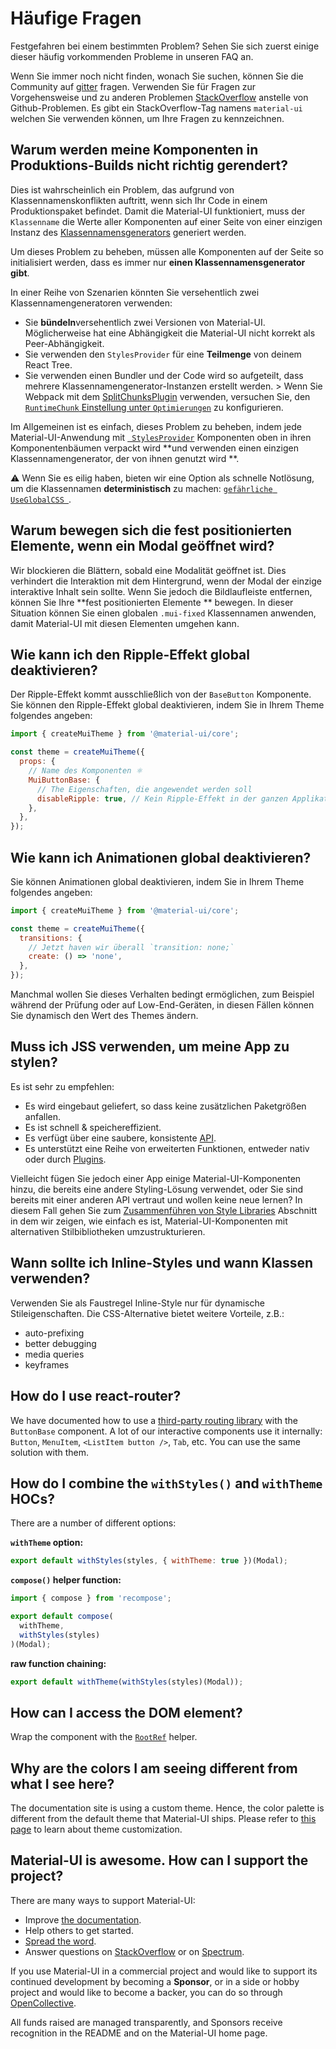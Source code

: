 # Häufige Fragen

<p class="description">Festgefahren bei einem bestimmten Problem? Sehen Sie sich zuerst einige dieser häufig vorkommenden Probleme in unseren FAQ an.</p>

Wenn Sie immer noch nicht finden, wonach Sie suchen, können Sie die Community auf [gitter](https://gitter.im/mui-org/material-ui) fragen. Verwenden Sie für Fragen zur Vorgehensweise und zu anderen Problemen [StackOverflow](https://stackoverflow.com/questions/tagged/material-ui) anstelle von Github-Problemen. Es gibt ein StackOverflow-Tag namens `material-ui` welchen Sie verwenden können, um Ihre Fragen zu kennzeichnen.

## Warum werden meine Komponenten in Produktions-Builds nicht richtig gerendert?

Dies ist wahrscheinlich ein Problem, das aufgrund von Klassennamenskonflikten auftritt, wenn sich Ihr Code in einem Produktionspaket befindet. Damit die Material-UI funktioniert, muss der `Klassenname` die Werte aller Komponenten auf einer Seite von einer einzigen Instanz des [Klassennamensgenerators](/css-in-js/advanced/#class-names) generiert werden.

Um dieses Problem zu beheben, müssen alle Komponenten auf der Seite so initialisiert werden, dass es immer nur **einen Klassennamensgenerator gibt**.

In einer Reihe von Szenarien könnten Sie versehentlich zwei Klassennamengeneratoren verwenden:

- Sie **bündeln**versehentlich zwei Versionen von Material-UI. Möglicherweise hat eine Abhängigkeit die Material-UI nicht korrekt als Peer-Abhängigkeit.
- Sie verwenden den `StylesProvider` für eine **Teilmenge** von deinem React Tree.
- Sie verwenden einen Bundler und der Code wird so aufgeteilt, dass mehrere Klassennamengenerator-Instanzen erstellt werden. > Wenn Sie Webpack mit dem [SplitChunksPlugin](https://webpack.js.org/plugins/split-chunks-plugin/) verwenden, versuchen Sie, den [`RuntimeChunk` Einstellung unter `Optimierungen`](https://webpack.js.org/configuration/optimization/#optimization-runtimechunk) zu konfigurieren.

Im Allgemeinen ist es einfach, dieses Problem zu beheben, indem jede Material-UI-Anwendung mit [` StylesProvider`](/css-in-js/api/#stylesprovider) Komponenten oben in ihren Komponentenbäumen verpackt wird **und verwenden einen einzigen Klassennamengenerator, der von ihnen genutzt wird **.

⚠️ Wenn Sie es eilig haben, bieten wir eine Option als schnelle Notlösung, um die Klassennamen **deterministisch** zu machen: [`gefährliche UseGlobalCSS `](/css-in-js/advanced/#deterministic-class-names).

## Warum bewegen sich die fest positionierten Elemente, wenn ein Modal geöffnet wird?

Wir blockieren die Blättern, sobald eine Modalität geöffnet ist. Dies verhindert die Interaktion mit dem Hintergrund, wenn der Modal der einzige interaktive Inhalt sein sollte. Wenn Sie jedoch die Bildlaufleiste entfernen, können Sie Ihre **fest positionierten Elemente ** bewegen. In dieser Situation können Sie einen globalen `.mui-fixed` Klassennamen anwenden, damit Material-UI mit diesen Elementen umgehen kann.

## Wie kann ich den Ripple-Effekt global deaktivieren?

Der Ripple-Effekt kommt ausschließlich von der `BaseButton` Komponente. Sie können den Ripple-Effekt global deaktivieren, indem Sie in Ihrem Theme folgendes angeben:

```js
import { createMuiTheme } from '@material-ui/core';

const theme = createMuiTheme({
  props: {
    // Name des Komponenten ⚛️
    MuiButtonBase: {
      // The Eigenschaften, die angewendet werden soll
      disableRipple: true, // Kein Ripple-Effekt in der ganzen Applikation mehr 
    },
  },
});
```

## Wie kann ich Animationen global deaktivieren?

Sie können Animationen global deaktivieren, indem Sie in Ihrem Theme folgendes angeben:

```js
import { createMuiTheme } from '@material-ui/core';

const theme = createMuiTheme({
  transitions: {
    // Jetzt haven wir überall `transition: none;`
    create: () => 'none',
  },
});
```

Manchmal wollen Sie dieses Verhalten bedingt ermöglichen, zum Beispiel während der Prüfung oder auf Low-End-Geräten, in diesen Fällen können Sie dynamisch den Wert des Themes ändern.

## Muss ich JSS verwenden, um meine App zu stylen?

Es ist sehr zu empfehlen:

- Es wird eingebaut geliefert, so dass keine zusätzlichen Paketgrößen anfallen.
- Es ist schnell & speichereffizient.
- Es verfügt über eine saubere, konsistente [API](https://cssinjs.org/json-api/).
- Es unterstützt eine Reihe von erweiterten Funktionen, entweder nativ oder durch [ Plugins](https://cssinjs.org/plugins/).

Vielleicht fügen Sie jedoch einer App einige Material-UI-Komponenten hinzu, die bereits eine andere Styling-Lösung verwendet, oder Sie sind bereits mit einer anderen API vertraut und wollen keine neue lernen? In diesem Fall gehen Sie zum [Zusammenführen von Style Libraries](/guides/interoperability/) Abschnitt in dem wir zeigen, wie einfach es ist, Material-UI-Komponenten mit alternativen Stilbibliotheken umzustrukturieren.

## Wann sollte ich Inline-Styles und wann Klassen verwenden?

Verwenden Sie als Faustregel Inline-Style nur für dynamische Stileigenschaften. Die CSS-Alternative bietet weitere Vorteile, z.B.:

- auto-prefixing
- better debugging
- media queries
- keyframes

## How do I use react-router?

We have documented how to use a [third-party routing library](/demos/buttons/#third-party-routing-library) with the `ButtonBase` component. A lot of our interactive components use it internally: `Button`, `MenuItem`, `<ListItem button />`, `Tab`, etc. You can use the same solution with them.

## How do I combine the `withStyles()` and `withTheme` HOCs?

There are a number of different options:

**`withTheme` option:**

```js
export default withStyles(styles, { withTheme: true })(Modal);
```

**`compose()` helper function:**

```js
import { compose } from 'recompose';

export default compose(
  withTheme,
  withStyles(styles)
)(Modal);
```

**raw function chaining:**

```js
export default withTheme(withStyles(styles)(Modal));
```

## How can I access the DOM element?

Wrap the component with the [`RootRef`](/api/root-ref/) helper.

## Why are the colors I am seeing different from what I see here?

The documentation site is using a custom theme. Hence, the color palette is different from the default theme that Material-UI ships. Please refer to [this page](/customization/themes/) to learn about theme customization.

## Material-UI is awesome. How can I support the project?

There are many ways to support Material-UI:

- Improve [the documentation](https://github.com/mui-org/material-ui/tree/next/docs).
- Help others to get started.
- [Spread the word](https://twitter.com/MaterialUI).
- Answer questions on [StackOverflow](https://stackoverflow.com/questions/tagged/material-ui) or on [Spectrum](https://spectrum.chat/material-ui).

If you use Material-UI in a commercial project and would like to support its continued development by becoming a **Sponsor**, or in a side or hobby project and would like to become a backer, you can do so through [OpenCollective](https://opencollective.com/material-ui).

All funds raised are managed transparently, and Sponsors receive recognition in the README and on the Material-UI home page.